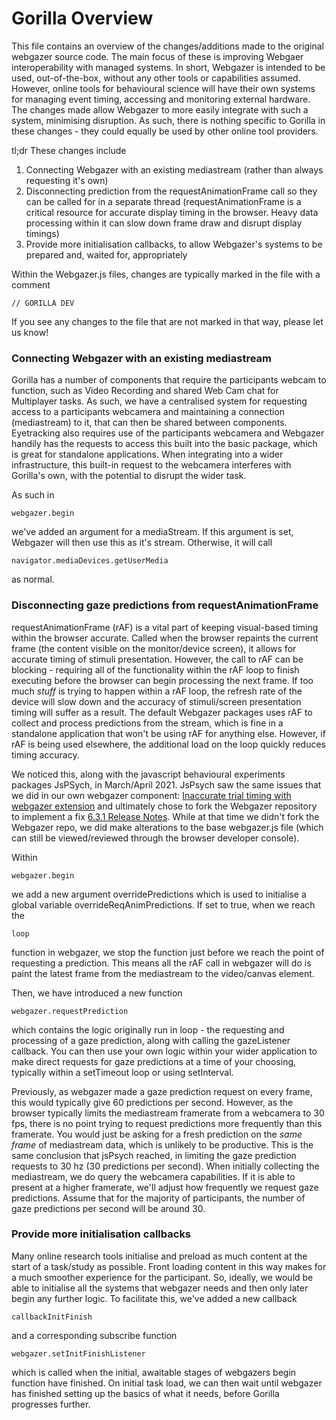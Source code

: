 # Gorilla Overview
This file contains an overview of the changes/additions made to the original webgazer source code.  The main focus of these is improving Webgaer interoperability with managed systems.  In short, Webgazer is intended to be used, out-of-the-box, without any other tools or capabilities assumed.  However, online tools for behavioural science will have their own systems for managing event timing, accessing and monitoring external hardware. The changes made allow Webgazer to more easily integrate with such a system, minimising disruption.
As such, there is nothing specific to Gorilla in these changes - they could equally be used by other online tool providers.

tl;dr These changes include
1. Connecting Webgazer with an existing mediastream (rather than always requesting it's own)
2. Disconnecting prediction from the requestAnimationFrame call so they can be called for in a separate thread (requestAnimationFrame is a critical resource for accurate display timing in the browser. Heavy data processing within it can slow down frame draw and disrupt display timings)
3. Provide more initialisation callbacks, to allow Webgazer's systems to be prepared and, waited for, appropriately

Within the Webgazer.js files, changes are typically marked in the file with a comment
```
// GORILLA DEV
```
If you see any changes to the file that are not marked in that way, please let us know!


### Connecting Webgazer with an existing mediastream

Gorilla has a number of components that require the participants webcam to function, such as Video Recording and shared Web Cam chat for Multiplayer tasks. As such, we have a centralised system for requesting access to a participants webcamera and maintaining a connection (mediastream) to it, that can then be shared between components.
Eyetracking also requires use of the participants webcamera and Webgazer handily has the requests to access this built into the basic package, which is great for standalone applications.  When integrating into a wider infrastructure, this built-in request to the webcamera interferes with Gorilla's own, with the potential to disrupt the wider task.

As such in 
```
webgazer.begin
```
we've added an argument for a mediaStream.  If this argument is set, Webgazer will then use this as it's stream.  Otherwise, it will call 
```
navigator.mediaDevices.getUserMedia
```
as normal.

### Disconnecting gaze predictions from requestAnimationFrame

requestAnimationFrame (rAF) is a vital part of keeping visual-based timing within the browser accurate. Called when the browser repaints the current frame (the content visible on the monitor/device screen), it allows for accurate timing of stimuli presentation.
However, the call to rAF can be blocking - requiring all of the functionality within the rAF loop to finish executing before the browser can begin processing the next frame.  If too much *stuff* is trying to happen within a rAF loop, the refresh rate of the device will slow down and the accuracy of stimuli/screen presentation timing will suffer as a result.
The default Webgazer packages uses rAF to collect and process predictions from the stream, which is fine in a standalone application that won't be using rAF for anything else.  However, if rAF is being used elsewhere, the additional load on the loop quickly reduces timing accuracy.

We noticed this, along with the javascript behavioural experiments packages JsPSych, in March/April 2021. JsPsych saw the same issues that we did in our own webgazer component: [Inaccurate trial timing with webgazer extension](https://github.com/jspsych/jsPsych/issues/1700) and ultimately chose to fork the Webgazer repository to implement a fix [6.3.1 Release Notes](https://github.com/jspsych/jsPsych/issues/1671).
While at that time we didn't fork the Webgazer repo, we did make alterations to the base webgazer.js file (which can still be viewed/reviewed through the browser developer console).

Within 
```
webgazer.begin
```
we add a new argument overridePredictions which is used to initialise a global variable overrideReqAnimPredictions. If set to true, when we reach the 
```
loop
```
function in webgazer, we stop the function just before we reach the point of requesting a prediction. This means all the rAF call in webgazer will do is paint the latest frame from the mediastream to the video/canvas element.

Then, we have introduced a new function
```
webgazer.requestPrediction
```
which contains the logic originally run in loop - the requesting and processing of a gaze prediction, along with calling the gazeListener callback.
You can then use your own logic within your wider application to make direct requests for gaze predictions at a time of your choosing, typically within a setTimeout loop or using setInterval.

Previously, as webgazer made a gaze prediction request on every frame, this would typically give 60 predictions per second. However, as the browser typically limits the mediastream framerate from a webcamera to 30 fps, there is no point trying to request predictions more frequently than this framerate.  You would just be asking for a fresh prediction on the *same frame* of mediastream data, which is unlikely to be productive. This is the same conclusion that jsPsych reached, in limiting the gaze prediction requests to 30 hz (30 predictions per second).
When initially collecting the mediastream, we do query the webcamera capabilities. If it is able to present at a higher framerate, we'll adjust how frequently we request gaze predictions.  Assume that for the majority of participants, the number of gaze predictions per second will be around 30.

### Provide more initialisation callbacks

Many online research tools initialise and preload as much content at the start of a task/study as possible. Front loading content in this way makes for a much smoother experience for the participant.  So, ideally, we would be able to initialise all the systems that webgazer needs and then only later begin any further logic.
To facilitate this, we've added a new callback 
```
callbackInitFinish
```
and a corresponding subscribe function
```
webgazer.setInitFinishListener
```
which is called when the initial, awaitable stages of webgazers begin function have finished. On initial task load, we can then wait until webgazer has finished setting up the basics of what it needs, before Gorilla progresses further.
